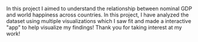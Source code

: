 In this project I aimed to understand the relationship between nominal GDP and world happiness across countries. In this project, I have analyzed the dataset using multiple visualizations which I saw fit and made a interactive "app" to help visualize my findings! Thank you for taking interest at my work!
